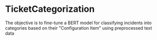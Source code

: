 # TicketCategorization
The objective is to fine-tune a BERT model for classifying incidents into categories based on their "Configuration Item" using preprocessed text data
